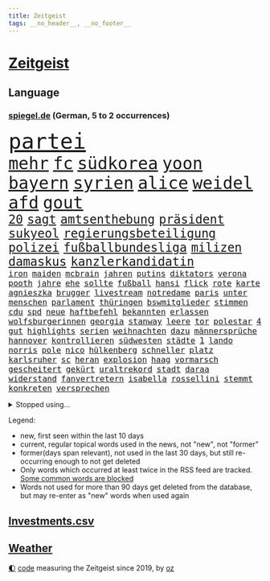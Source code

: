 ```yaml
---
title: Zeitgeist
tags: __no_header__, __no_footer__
---
```


# [Zeitgeist](https://oliz.io/zeitgeist/)

## Language

<h3><a href="https://www.spiegel.de" target="_blank">spiegel.de</a> (German, 5 to 2 occurrences)</h3>
<p style="font-family:monospace">
<span style="font-size:32pt"><a href="news_links.html#partei" class="current">partei</a></span>
<br>
<span style="font-size:25pt"><a href="news_links.html#mehr" class="current">mehr</a></span>
<span style="font-size:25pt"><a href="news_links.html#fc" class="current">fc</a></span>
<span style="font-size:25pt"><a href="news_links.html#südkorea" class="current">südkorea</a></span>
<span style="font-size:25pt"><a href="news_links.html#yoon" class="new">yoon</a></span>
<span style="font-size:25pt"><a href="news_links.html#bayern" class="current">bayern</a></span>
<span style="font-size:25pt"><a href="news_links.html#syrien" class="current">syrien</a></span>
<span style="font-size:25pt"><a href="news_links.html#alice" class="current">alice</a></span>
<span style="font-size:25pt"><a href="news_links.html#weidel" class="current">weidel</a></span>
<span style="font-size:25pt"><a href="news_links.html#afd" class="current">afd</a></span>
<span style="font-size:25pt"><a href="news_links.html#gout" class="new">gout</a></span>
<br>
<span style="font-size:18pt"><a href="news_links.html#20" class="current">20</a></span>
<span style="font-size:18pt"><a href="news_links.html#sagt" class="current">sagt</a></span>
<span style="font-size:18pt"><a href="news_links.html#amtsenthebung" class="new">amtsenthebung</a></span>
<span style="font-size:18pt"><a href="news_links.html#präsident" class="current">präsident</a></span>
<span style="font-size:18pt"><a href="news_links.html#sukyeol" class="new">sukyeol</a></span>
<span style="font-size:18pt"><a href="news_links.html#regierungsbeteiligung" class="new">regierungsbeteiligung</a></span>
<span style="font-size:18pt"><a href="news_links.html#polizei" class="current">polizei</a></span>
<span style="font-size:18pt"><a href="news_links.html#fußballbundesliga" class="current">fußballbundesliga</a></span>
<span style="font-size:18pt"><a href="news_links.html#milizen" class="current">milizen</a></span>
<span style="font-size:18pt"><a href="news_links.html#damaskus" class="current">damaskus</a></span>
<span style="font-size:18pt"><a href="news_links.html#kanzlerkandidatin" class="current">kanzlerkandidatin</a></span>
<br>
<span style="font-size:12pt"><a href="news_links.html#iron" class="current">iron</a></span>
<span style="font-size:12pt"><a href="news_links.html#maiden" class="new">maiden</a></span>
<span style="font-size:12pt"><a href="news_links.html#mcbrain" class="new">mcbrain</a></span>
<span style="font-size:12pt"><a href="news_links.html#jahren" class="current">jahren</a></span>
<span style="font-size:12pt"><a href="news_links.html#putins" class="current">putins</a></span>
<span style="font-size:12pt"><a href="news_links.html#diktators" class="current">diktators</a></span>
<span style="font-size:12pt"><a href="news_links.html#verona" class="new">verona</a></span>
<span style="font-size:12pt"><a href="news_links.html#pooth" class="new">pooth</a></span>
<span style="font-size:12pt"><a href="news_links.html#jahre" class="current">jahre</a></span>
<span style="font-size:12pt"><a href="news_links.html#ehe" class="current">ehe</a></span>
<span style="font-size:12pt"><a href="news_links.html#sollte" class="current">sollte</a></span>
<span style="font-size:12pt"><a href="news_links.html#fußball" class="current">fußball</a></span>
<span style="font-size:12pt"><a href="news_links.html#hansi" class="current">hansi</a></span>
<span style="font-size:12pt"><a href="news_links.html#flick" class="current">flick</a></span>
<span style="font-size:12pt"><a href="news_links.html#rote" class="current">rote</a></span>
<span style="font-size:12pt"><a href="news_links.html#karte" class="current">karte</a></span>
<span style="font-size:12pt"><a href="news_links.html#agnieszka" class="new">agnieszka</a></span>
<span style="font-size:12pt"><a href="news_links.html#brugger" class="new">brugger</a></span>
<span style="font-size:12pt"><a href="news_links.html#livestream" class="current">livestream</a></span>
<span style="font-size:12pt"><a href="news_links.html#notredame" class="current">notredame</a></span>
<span style="font-size:12pt"><a href="news_links.html#paris" class="current">paris</a></span>
<span style="font-size:12pt"><a href="news_links.html#unter" class="current">unter</a></span>
<span style="font-size:12pt"><a href="news_links.html#menschen" class="current">menschen</a></span>
<span style="font-size:12pt"><a href="news_links.html#parlament" class="current">parlament</a></span>
<span style="font-size:12pt"><a href="news_links.html#thüringen" class="current">thüringen</a></span>
<span style="font-size:12pt"><a href="news_links.html#bswmitglieder" class="new">bswmitglieder</a></span>
<span style="font-size:12pt"><a href="news_links.html#stimmen" class="current">stimmen</a></span>
<span style="font-size:12pt"><a href="news_links.html#cdu" class="current">cdu</a></span>
<span style="font-size:12pt"><a href="news_links.html#spd" class="current">spd</a></span>
<span style="font-size:12pt"><a href="news_links.html#neue" class="current">neue</a></span>
<span style="font-size:12pt"><a href="news_links.html#haftbefehl" class="current">haftbefehl</a></span>
<span style="font-size:12pt"><a href="news_links.html#bekannten" class="current">bekannten</a></span>
<span style="font-size:12pt"><a href="news_links.html#erlassen" class="current">erlassen</a></span>
<span style="font-size:12pt"><a href="news_links.html#wolfsburgerinnen" class="new">wolfsburgerinnen</a></span>
<span style="font-size:12pt"><a href="news_links.html#georgia" class="current">georgia</a></span>
<span style="font-size:12pt"><a href="news_links.html#stanway" class="new">stanway</a></span>
<span style="font-size:12pt"><a href="news_links.html#leere" class="current">leere</a></span>
<span style="font-size:12pt"><a href="news_links.html#tor" class="current">tor</a></span>
<span style="font-size:12pt"><a href="news_links.html#polestar" class="new">polestar</a></span>
<span style="font-size:12pt"><a href="news_links.html#4" class="current">4</a></span>
<span style="font-size:12pt"><a href="news_links.html#gut" class="current">gut</a></span>
<span style="font-size:12pt"><a href="news_links.html#highlights" class="current">highlights</a></span>
<span style="font-size:12pt"><a href="news_links.html#serien" class="current">serien</a></span>
<span style="font-size:12pt"><a href="news_links.html#weihnachten" class="current">weihnachten</a></span>
<span style="font-size:12pt"><a href="news_links.html#dazu" class="current">dazu</a></span>
<span style="font-size:12pt"><a href="news_links.html#männersprüche" class="new">männersprüche</a></span>
<span style="font-size:12pt"><a href="news_links.html#hannover" class="current">hannover</a></span>
<span style="font-size:12pt"><a href="news_links.html#kontrollieren" class="current">kontrollieren</a></span>
<span style="font-size:12pt"><a href="news_links.html#südwesten" class="new">südwesten</a></span>
<span style="font-size:12pt"><a href="news_links.html#städte" class="current">städte</a></span>
<span style="font-size:12pt"><a href="news_links.html#1" class="current">1</a></span>
<span style="font-size:12pt"><a href="news_links.html#lando" class="current">lando</a></span>
<span style="font-size:12pt"><a href="news_links.html#norris" class="current">norris</a></span>
<span style="font-size:12pt"><a href="news_links.html#pole" class="current">pole</a></span>
<span style="font-size:12pt"><a href="news_links.html#nico" class="current">nico</a></span>
<span style="font-size:12pt"><a href="news_links.html#hülkenberg" class="current">hülkenberg</a></span>
<span style="font-size:12pt"><a href="news_links.html#schneller" class="current">schneller</a></span>
<span style="font-size:12pt"><a href="news_links.html#platz" class="current">platz</a></span>
<span style="font-size:12pt"><a href="news_links.html#karlsruher" class="current">karlsruher</a></span>
<span style="font-size:12pt"><a href="news_links.html#sc" class="current">sc</a></span>
<span style="font-size:12pt"><a href="news_links.html#heran" class="new">heran</a></span>
<span style="font-size:12pt"><a href="news_links.html#explosion" class="current">explosion</a></span>
<span style="font-size:12pt"><a href="news_links.html#haag" class="current">haag</a></span>
<span style="font-size:12pt"><a href="news_links.html#vormarsch" class="current">vormarsch</a></span>
<span style="font-size:12pt"><a href="news_links.html#gescheitert" class="current">gescheitert</a></span>
<span style="font-size:12pt"><a href="news_links.html#gekürt" class="current">gekürt</a></span>
<span style="font-size:12pt"><a href="news_links.html#uraltrekord" class="new">uraltrekord</a></span>
<span style="font-size:12pt"><a href="news_links.html#stadt" class="current">stadt</a></span>
<span style="font-size:12pt"><a href="news_links.html#daraa" class="new">daraa</a></span>
<span style="font-size:12pt"><a href="news_links.html#widerstand" class="current">widerstand</a></span>
<span style="font-size:12pt"><a href="news_links.html#fanvertretern" class="new">fanvertretern</a></span>
<span style="font-size:12pt"><a href="news_links.html#isabella" class="current">isabella</a></span>
<span style="font-size:12pt"><a href="news_links.html#rossellini" class="new">rossellini</a></span>
<span style="font-size:12pt"><a href="news_links.html#stemmt" class="current">stemmt</a></span>
<span style="font-size:12pt"><a href="news_links.html#konkreten" class="current">konkreten</a></span>
<span style="font-size:12pt"><a href="news_links.html#versprechen" class="current">versprechen</a></span>
</p>
<details>
<summary>Stopped using...</summary>
<p class="former" style="font-size:12pt">
enorm(1508) vermutlich(1508) polizist(1507) ausgebrochen(1506) gefährlichen(1506) tötete(1506) beobachten(1505) himmel(1505) krankenhäuser(1505) mannschaft(1505) sicherheitsbehörden(1505) verlegt(1505) forderungen(1504) landkreis(1504) lebensmittel(1504) 2018(1503) andreas(1503) betrieb(1503) durchsetzen(1503) helfer(1503) innenministerium(1503) tödlicher(1503) verhaftet(1503) corona(1502) pressekonferenz(1502) willen(1502) covid(1501) software(1501) verlierer(1501) überall(1501) flugzeuge(1500) streitkräfte(1500) veranstaltung(1500) 19(1499) begründung(1499) bidens(1499) erklärung(1499) lebte(1499) löste(1499) mörder(1499) waffe(1499) welle(1499) all(1498) angeblichen(1498) erzählen(1498) rest(1498) anspruch(1497) august(1497) nutzte(1497) party(1497) verschoben(1497) üben(1497) anne(1496) roman(1496) öffnen(1496) 12(1495) erkennen(1495) hoher(1495) lösung(1495) mitteln(1495) super(1495) abstand(1494) islamischen(1494) anwälte(1493) endspiel(1493) verbände(1493) bestätigen(1492) organisation(1491) zugelassen(1491) pflanzen(1490) debakel(1489) filme(1489) tonnen(1489) bestehen(1488) überholt(1487) warm(1486) geschäftsführer(1485) herr(1485) nerven(1485) fernsehen(1484) empfängt(1483) gesamten(1481) großem(1481) zurückgegangen(1479) politikerin(1478) prognose(1478) rettung(1476) stress(1475) orten(1474) retter(1473) schrecken(1473) pleite(1470) schock(1469) vermisste(1467) verständnis(1467) thüringer(1463) energie(1462) drohne(1450) berichtete(1410) expräsidenten(1378) rückgang(1366) josef(1357) orte(1347) long(1323) gebeten(1319) 38(1275) abgegeben(1273) müll(1255) kolumbien(1253) kleidung(1246) erhofft(1187) börsen(1181) world(1168) entlasten(1163) hawaii(1163) worum(1146) halbes(1125) gestört(1101) otto(1089) entsteht(1086) einziger(1083) seltene(1079) verletzung(1070) waffenlieferungen(1056) spektakel(1043) inhalte(1041) helikopter(1022) lohnen(1018) 2014(1016) überzeugung(1013) nebenbei(983) töchter(982) brandenburger(979) empfang(979) lindners(974) niedersächsischen(963) heiß(935) stockholm(904) schwächen(903) ulrich(894) misshandelt(891) 86(890) gegenwart(884) nationale(882) setzten(878) wozu(875) verstoßen(871) entfernen(862) ähnlichen(857) angespannt(850) subventionen(840) wünsche(825) kündigung(807) eingriff(780) grenzgebiet(777) parallel(750) abgeben(749) spion(737) böhmermann(734) wirtschaftliche(728) roland(724) liberale(723) angriffs(720) abschiebungen(716) steigern(711) jahresbeginn(710) größeren(705) legendäre(701) überschritten(699) tauchte(697) reichsbürger(695) pokal(686) sachsens(684) umstrittener(682) leistungen(671) befasst(670) ricarda(670) weimar(662) baden(660) verschleppt(657) gravierende(656) freiwillige(655) bvb(651) kläger(650) panik(641) dfbpokal(639) basketball(627) wurzeln(626) 15jähriger(625) duisburg(620) hinweg(619) bier(613) überwunden(613) björn(611) höcke(611) diplomatische(595) dringt(593) bar(581) gesundheitlichen(579) beine(578) einsturz(577) experiment(577) nachts(577) erforscht(569) auffällig(568) durften(568) court(567) spaniens(564) kretschmer(563) diebstahl(559) zürich(555) infolge(552) inhaftierte(550) florenz(548) iphones(546) mahnen(538) rasen(526) widerstands(522) zügen(522) steve(514) quellen(513) benachteiligt(509) interessiert(508) milliardenschweren(508) vorlegen(506) afdpolitiker(499) erweitert(498) goldene(495) football(485) stützen(483) bewaffnete(482) unterscheiden(479) butter(477) margot(473) belohnt(472) geprüft(471) geöffnet(471) gedreht(470) niemanden(467) stoppte(463) betriebe(462) afdchef(454) überqueren(454) schach(451) kontrollverlust(448) rtl(445) tvsender(438) 12000(431) anläuft(428) streaminganbietern(428) verfolgte(427) qualifikation(425) verspottet(425) demokratischen(423) darstellung(421) grenzregion(417) verdrängt(416) raumstation(414) baute(410) lahmgelegt(410) intern(405) gerechnet(404) unternehmens(401) emotionaler(397) überraschende(395) wilde(393) charkiw(390) neukölln(389) vulkanausbruch(389) wagt(389) sicherheitsgründen(388) achtzigerjahre(384) belgischen(383) wild(382) raab(378) fußballspieler(375) positioniert(374) beyoncé(373) großvater(373) mangelt(372) ampelpartner(369) arbeitsrecht(368) manch(368) perry(366) strengen(366) aufzeichnungen(364) erfolgsserie(364) wisconsin(362) produzent(360) haftstrafen(356) siegerin(353) jacob(352) dfbteam(351) einverstanden(350) verhelfen(349) robbie(348) stoffe(342) historischer(341) südosten(341) uganda(340) is(338) kriegsschiffe(338) zeitalter(336) buchempfehlungen(335) positives(335) befand(334) besitzen(334) falle(332) omas(330) on(328) zurückgewiesen(328) alkoholkonsum(327) frühzeitig(326) stürmt(326) schimpft(324) behandlung(323) frustriert(323) gebrannt(322) spekulationen(322) provokation(321) schwarzgrün(321) athen(320) mögen(320) bezeichnete(318) hansa(318) rammte(318) donbass(316) nvidia(316) kreise(313) passagier(313) normalerweise(312) christina(311) begegnen(310) briten(310) emobilität(306) wassermassen(306) sächsische(305) erhöhte(299) kinos(298) 65jährige(297) begraben(296) darsteller(296) ball(290) korrigiert(290) milch(288) reichsten(288) gespendet(287) hitlergruß(287) contest(286) eurovision(286) aufgespürt(285) macher(284) ismail(283) albion(279) riefen(279) brot(275) mallorca(275) usflugzeugbauer(275) geschichten(274) häusern(274) olivia(274) sportlichen(273) gerieten(272) fragte(269) frist(269) verzögern(269) 450(267) polizeibeamte(267) schätzt(267) ungarische(267) regenfällen(266) uswahlkampf(266) falschinformationen(265) rasch(265) regimes(261) riesiger(261) superstars(261) geheimdiensten(260) rechtslage(260) wahlkampfveranstaltung(260) großvaters(259) kreativ(258) tvshow(258) übertrieben(258) persönlichkeit(256) running(256) versöhnung(256) entlang(255) silber(254) beworfen(252) erfüllung(252) genervt(251) gleiche(249) vertritt(249) ehen(248) klassenerhalt(248) mischung(246) staatspräsident(245) erdrutsche(244) flugzeugbauer(244) vermont(244) arbeitsbedingungen(243) spitzenkandidat(242) zucker(241) bewerten(239) gelsenkirchen(237) netzwerken(236) strahlkraft(236) verdächtig(233) boss(232) fangen(231) noah(229) vegane(229) katja(228) dämpft(227) trümmer(227) wade(227) locker(225) wehrmacht(225) gesellschaftlichen(223) gesprächskanäle(222) ressourcen(222) sozialer(221) elektromobilität(220) gesenkt(220) benutzt(219) toren(217) bündnisse(216) lebenslanger(216) schürt(215) pelosi(214) verunsichert(214) promis(213) bayerischer(211) vergeltungsschlag(211) verspielt(210) brighton(209) entschädigen(209) hove(209) abonnenten(208) auswärtiges(205) schwangere(205) stromnetz(205) morgan(204) angeschlossen(203) protokoll(203) wahlkampfauftritt(203) angetreten(201) überflutet(201) kriselnden(200) shows(200) befanden(199) ewig(199) kommentare(199) rekordwert(199) ideal(198) jeweiligen(198) sportwissenschaftler(198) flüchtlingslager(196) besuchte(195) ankara(194) forschenden(193) freunden(193) meinungsfreiheit(193) voraussetzungen(193) likes(192) engagierte(191) entgegenzusetzen(190) späteren(190) verbrecher(189) hathaway(188) intensiven(188) arbeitslosigkeit(187) ego(187) adams(186) anliegen(184) juan(184) komme(184) rasmus(184) reus(183) leclerc(182) resolution(179) steven(179) anspannung(178) faust(178) fußballspiele(178) stiegen(175) mächtig(173) scotland(173) verschwörungsmythen(173) yard(173) 23jähriger(171) kaulitz(171) schulze(171) verschiedener(171) klimawandels(170) erdrutschen(169) vergleichen(169) meisterin(168) verwaltungsgericht(168) hannes(167) sturzfluten(167) tinder(166) jubelt(164) militärmanöver(164) niedrigste(164) cornelius(163) dieckmann(163) ereignisse(163) hinrichten(163) kinshasa(163) salome(163) supreme(163) surabischwili(163) lügt(162) wahlkreis(162) ländlichen(161) gabe(160) wussten(160) kigenerierten(159) nbastar(159) doppelspitze(158) papa(158) ross(157) wahltag(157) back(156) grenzwerte(156) linkenchefin(156) verabschiedete(156) vergaß(156) funk(155) lehnte(155) flüchteten(154) schwangerschaft(154) alliierten(153) entgleisung(152) gefüllte(152) nachtzug(152) pita(152) retteten(151) indonesischen(150) jemanden(150) eingebrochen(149) hollywoodstars(149) weltraum(149) umgesetzt(148) fragwürdig(147) neuulm(147) niclas(147) opa(147) sklerose(147) verstärken(146) beraubt(145) grönemeyer(145) klose(145) miroslav(145) aniston(144) donau(144) schwarzarbeit(143) grundsatzentscheidung(142) halter(142) hofer(142) parteigründerin(142) stach(141) bautzen(140) eugh(140) intelligence(140) kuriosen(138) alkoholfahrt(137) attestiert(137) ausländischen(137) lebe(136) waffengewalt(136) überwiegend(136) bootsunglück(135) hogan(135) hulk(135) ryanair(135) unausweichlich(135) zeichnen(134) 41(133) baseball(133) jacksons(133) mittelschicht(133) quote(133) ussoldaten(133) sicherte(132) xaccount(132) inspiration(131) behauptungen(130) drehten(130) ertrunken(130) rico(130) wirbelsturm(130) justizsenatorin(128) erschüttern(127) männlich(127) verbracht(127) überprüft(127) erschließen(126) sympathien(126) badenberg(125) heimwm(125) militärexperte(125) verborgen(125) lacht(124) ikonischen(123) verwüstung(123) zugunsten(123) extinction(122) rebellion(122) komödie(121) bswchefin(120) derzeitige(120) abbrechen(119) unantastbar(119) flugzeugen(118) schmuggeln(118) schwedische(118) verübt(118) vorüber(118) demokratin(117) orbáns(117) tribüne(117) gehoben(116) moreno(116) schiene(116) wattenmeer(116) regierungsbildung(115) gewehr(114) sparprogramm(114) anrichten(113) artenschutz(113) gruppierung(113) rechtsextrem(113) gletscher(112) hose(112) reuter(112) rivalin(112) gepostet(111) postete(111) milwaukee(110) muhammad(110) auslöst(109) verbandschef(108) erfurt(107) zwillinge(107) prix(106) theorie(106) ampelkrise(105) riesig(105) sechster(105) steuerbetrug(105) einzigartigen(104) lateinamerika(104) skepsis(104) wesen(104) kalifornischen(103) kreta(103) suchmaschine(103) vandalismus(103) 1995(102) bruce(101) herausfordert(101) malaika(101) medienkonsum(101) mihambo(101) sportwelt(101) vernichtet(101) weint(101) datum(100) kripo(100) schuldigen(100) usraketen(100) zentrums(100) diebesgut(99) einigkeit(99) mittag(99) zone(99) militante(98) swifties(98) gutachter(97) uspräsidentschaftskandidat(97) bagger(96) gefährt(96) nelles(96) verfolgungsjagd(96) arnold(95) geheimen(95) ludwig(95) unabhängigkeit(95) anwältin(94) hey(94) krankschreibung(94) spdaußenpolitiker(94) umweltkatastrophe(93) bruchsal(92) nina(92) satiriker(92) anhaltende(91) landesweit(91) technischer(91) verlegers(91) wolf(91) altbekannten(90) arbeitsbelastung(90) asiatischen(90) biologische(90) kommentaren(90) nationalstürmer(90) typisch(90) ausgeteilt(89) podcaster(89) rogan(89) uspräsidentschaftswahl(89) zeitreise(89) überdosis(89) bevorstehen(88) ergangen(88) gesichtserkennung(88) gleicht(88) gíslason(88) japans(88) konkretisiert(87) armenviertel(86) elizabeth(86) japanischer(86) ruderte(86) rückführungen(86) verschwörung(86) englisch(85) lebzeiten(85) lichtblick(85) unterirdisch(85) verbannt(85) anhängern(84) sparpläne(84) wirksam(84) aufwachsen(83) erschütterten(83) gegenangriff(83) herab(83) krisenregion(82) leichtathletin(82) modells(82) spürbare(82) unverhohlen(82) virtuelle(82) überraschen(82) 30000(81) intelligente(81) kapitol(81) preisgekrönt(81) uspräsidentschaftskandidatin(81) bekämpft(80) diskutierten(80) entertainer(80) ines(80) klauen(80) klemm(80) nutzlos(80) ohrfeige(80) schlagersängerin(80) stahlsparte(80) trumplager(80) überrollt(80) abzuschreiben(79) beklagte(79) enthüllung(79) ikea(79) polizeikräfte(79) polizeischutz(79) schützenhilfe(79) werbeverbot(79) zwangsweise(79) ausführlich(78) bakterien(78) käse(78) legenden(78) schwerdtner(78) state(78) #metoo(77) ahmad(77) mutationen(77) propalästinademo(77) schwedischer(77) seil(77) sicherheitsbedenken(77) stromverbrauch(77) anästhesist(76) bemerkte(76) imbiss(76) lande(76) mobilisiert(76) usverteidigungsministerium(76) vertagt(76) witze(76) böllern(75) dc(75) diebstähle(74) eingestuft(74) eingewechselt(74) nachmittags(74) nachschub(74) pakistanischen(74) remakes(74) revision(74) ss(74) thüringenwahl(74) verwandelt(74) betäubt(73) regensburger(73) skandierten(73) südfrankreich(73) benötigen(72) bergungsarbeiten(72) rahmenbedingungen(72) unifil(72) befruchtung(71) bezwingt(71) erfolgschancen(71) glücklosen(71) nochmals(71) parteivorsitz(71) francis(70) frauenfeindlichkeit(70) gestiegenen(70) klum(70) medizinisches(70) misogynie(70) dihk(69) geküsst(69) ironman(69) quentin(69) tarantino(69) tsmc(69) unfairen(69) verlängerte(69) zurückzutreten(69) eingestuften(68) gesetzes(68) rühmt(68) schicksalswahl(68) unentschlossene(68) bildungssystems(67) coman(67) expartnerin(67) kingsley(67) krebserkrankung(67) ligaspiel(67) schwanken(67) springsteen(67) verrückte(67) ampelpartnern(66) augsburger(66) autoritäre(66) brinkmann(66) caren(66) feierlichen(66) impfen(66) intensiviert(66) nullerjahre(66) verbraucherzentrale(66) fremder(65) fällig(65) garage(65) genutzten(65) meistermacher(65) taumelt(65) aufsichtsratschef(64) empathie(64) hugo(64) militärjunta(64) meinungsbeitrag(63) taifun(63) verfügbaren(63) zugenommen(63) akzeptiert(62) bestritten(62) bundesrichter(62) festgenommene(62) legendären(62) nachlass(62) stöcken(62) angestimmt(61) aufhört(61) belohnen(61) berlinneukölln(61) gruppenvergewaltigung(61) kopfankopfrennen(61) krueger(61) restauriert(61) ten(61) vda(61) vwchef(61) bastelt(60) erfurter(60) festgehalten(60) morrissey(60) ricky(60) rock(60) angesagtesten(59) eagles(59) gläubiger(59) michigan(59) nahostpolitik(59) worklifebalance(59) beugt(58) kaufprämie(58) uspräsidentschaftswahlen(58) heimisch(57) lebensmittelpreise(57) madrids(57) wahlfälschung(57) wahrheiten(57) carolabrücke(56) geworben(56) hecking(56) lügner(56) stimmzettel(56) yorks(56) freundlich(55) klingeln(55) lebensmittelchemiker(55) olivenöl(55) räumte(55) verdiente(55) ballon(54) distanzierte(54) esc(54) seinerseits(54) supertaifun(54) verfolger(54) hosen(53) nachweis(53) studiert(53) dgb(52) eliteeinheit(52) entsendung(52) härteren(52) smartwatches(52) transportieren(52) vertrieb(52) finanzbranche(50) hassen(50) katastrophengebiet(50) monteiro(50) nebel(50) night(50) saturday(50) verteidigungsausgaben(50) vielzahl(50) alien(49) bundesligasaison(49) doppelpack(49) eunutzer(49) iserlohn(49) leidwesen(49) manipulationsvorwürfe(49) shōgun(49) stichprobenartig(49) toiletten(49) titan(48) 180000(47) dauer(47) neapel(47) nepal(47) opferzahl(47) ausgezählt(46) eichhörnchen(46) fluten(46) gutverdiener(46) laiendarsteller(46) quelle(46) shanghai(46) strohe(46) unbarmherziger(46) untersagen(46) elternzeit(45) entweder(45) göring(45) halloweenparty(45) hermann(45) landespolitiker(45) myers(45) nadel(45) oligarchen(45) staatsgebiet(45) stimmabgabe(45) wahlkampfendspurt(45) clinton(44) halloweenkostüm(44) holland(44) mithu(44) partieller(44) saisonsieg(44) sanyal(44) todesurteil(44) vergebung(44) wahlnacht(44) wow(44) zunahme(44) winterreifen(43) 110(42) demografische(42) einlaufen(42) erschrecken(42) exekutiert(42) helene(42) kinderlieder(42) lenken(42) mikrofon(42) nsdap(42) raketenbeschuss(42) rechtsextremist(42) republikanern(42) votieren(42) vwkrise(42) beschädigte(41) ehemaliges(41) einstellungen(41) heben(41) hillary(41) mitspielen(41) roger(41) schauten(41) verwundet(41) afc(40) besprüht(40) birmingham(40) dieb(40) freddy(40) gewinnwarnung(40) schuhe(40) wahlkommission(40) wegzudenken(40) cure(39) einsatzorte(39) hauptsitz(39) lehmann(39) umfunktioniert(39) vwkonzern(39) 30jährigen(38) grünenspitze(38) muslimische(38) playoffrunde(38) pragmatismus(38) straßburg(38) wettbewerbsfähigkeit(38) anpassen(37) artenvielfalt(37) bundesverbrechen(37) expolizist(37) fehleinschätzung(37) gemeinde(37) geregelt(37) hasskommentare(37) inhalten(37) libanesischen(37) wahlkampfspenden(37) übung(37) bezogen(36) bundespartei(36) gegentore(36) aktivismus(35) bestrafen(35) bundeswirtschaftsminister(35) ergeht(35) gefüllt(35) guterres(35) harris’(35) konsumieren(35) ordnungsrufe(35) palästinenserhilfswerk(35) panisch(35) produzierte(35) unogeneralsekretär(35) unrwa(35) zulasten(35) 1987(34) christiane(34) hochrangiges(34) kohlendioxid(34) most(34) ndr(34) büros(33) coronainfektion(33) fußballweltmeister(33) geschäften(33) hilflos(33) kitool(33) pizzeria(33) schmieden(33) anfechten(32) barrymore(32) branchenverband(32) drew(32) eindringlich(32) koalitionsgespräche(32) sonderpreis(32) speichern(32) supermacht(32) arafat(31) aussterben(31) flügel(31) journalismus(31) stellantis(31) vwwerk(31) ehrlichkeit(30) erwarteten(30) exmitarbeiter(30) klaut(30) prozessbeginn(30) saint(30) sisters(30) traditionellen(30) verweigert(30) dungeon(29) hirntumor(29) sexsymbol(29) zwecke(29) zwiebeln(29) downsyndrom(28) miosga(28) nebraska(28) patzt(28) verewigt(28) analogen(27) feiertag(27) generierte(27) kabine(27) örtlichen(27) gesetzesänderung(26) jüdischer(26) motiviert(26) neugierige(26) phoenix(26) suchergebnissen(26) überzeugungen(26) beweismaterial(25) billigflieger(25) feinden(25) schwärmt(25) ausblick(24) bergsteigen(24) championsleaguesieger(24) gelockt(24) himalaja(24) modeschöpfer(24) polizeikontrolle(24) 15gradziel(23) antisemitismusresolution(23) ausgleichen(23) gerätselt(23) mexikanischen(23) tanken(23) versicherungen(23) diskutierte(22) flaute(22) horrorszenario(22) zusatzzölle(22) alleingänge(21) beschuldigten(21) ganderkesee(21) telefonischen(21) überweisung(21) bewarb(20) eggert(20) fortan(20) größeres(20) insekten(20) sondierungsgespräche(20) wechselwähler(20) weltgemeinschaft(20) zerstörerische(20) ausziehen(19) blauhelmmission(19) deportieren(19) entsorgt(19) erzieher(19) fitnesstrend(19) sondierung(19) teig(19) schwächelnde(18) vampire(18) alan(17) alleinsein(17) blasel(17) boys(17) enormer(17) erinnerungskultur(17) jette(17) körperteile(17) life(17) nietzard(17) opel(17) tarifstreit(17) verhängte(17) zendaya(17) bessert(16) jetzigen(16) müllteppich(16) neretva(16) opelmutter(16) radikalisierung(16) spohr(16) stabile(16) staudamm(16) trickserei(16) ungleichheit(16) unofriedenstruppe(16) unosoldaten(16) zelle(16) aberglaube(15) bestsellerautorin(15) atomuboote(14) bas(14) ferguson(14) nbasaison(14) trommeln(14) umsetzung(14) bargel(13) ebay(13) gazas(13) gesänge(13) landesverbandes(13) luftverschmutzung(13) strukturellen(13) vicky(13) überfälle(13) 22jähriger(12) fahre(12) fu(12) grippesaison(12) kunststücke(12) legales(12) offizieller(12) gefängnismitarbeiter(11) justizvollzugsanstalt(11) letztem(11) merkwürdige(11) nordkoreanischer(11) stein(11) vergebens(11) wirtschaftsgipfel(11) überprüfen(11)
</p>
</details>
<p>Legend:
<ul>
<li><span class="new">new</span>, first seen within the last 10 days</li>
<li><span class="current">current</span>, regular topical words used in the news, not "new", not "former"</li>
<li><span class="former">former(days span relevant)</span>, not used in the last 30 days, but still re-occurring enough to not get deleted</li>
<li>Only words which occurred at least twice in the RSS feed are tracked. <a href="language/filters.py">Some common words are blocked</a></li>
<li>Words not used for more than 90 days get deleted from the database, but may re-enter as "new" words when used again</li>
</ul>
</p>

## [Investments](investments.html)[.csv](investments.csv)

## [Weather](weather.html)

<footer>
<a href="javascript:toggleTheme()" class="nav">🌓</a>
<a href="https://github.com/ooz/zeitgeist">code</a> measuring the Zeitgeist since 2019, by <a href="https://oliz.io">oz</a>
</footer>
